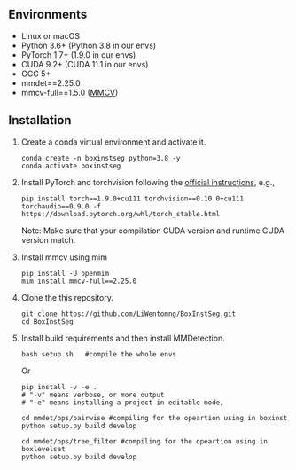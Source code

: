 
## Environments

- Linux or macOS
- Python 3.6+  (Python 3.8 in our envs)
- PyTorch 1.7+ (1.9.0 in our envs)
- CUDA 9.2+ (CUDA 11.1 in our envs)
- GCC 5+
- mmdet==2.25.0
- mmcv-full==1.5.0 ([MMCV](https://mmcv.readthedocs.io/en/latest/#installation))

## Installation

1. Create a conda virtual environment and activate it.

    ```shell
    conda create -n boxinstseg python=3.8 -y
    conda activate boxinstseg
    ```

2. Install PyTorch and torchvision following the [official instructions](https://pytorch.org/get-started/previous-versions/), e.g.,
    
    ```shell
    pip install torch==1.9.0+cu111 torchvision==0.10.0+cu111 torchaudio==0.9.0 -f https://download.pytorch.org/whl/torch_stable.html

   ```
    Note: Make sure that your compilation CUDA version and runtime CUDA version match. 


3. Install mmcv using mim

    ```shell
    pip install -U openmim
    mim install mmcv-full==2.25.0
   ```

4. Clone the this repository.

    ```shell
    git clone https://github.com/LiWentomng/BoxInstSeg.git
    cd BoxInstSeg
    ```

5. Install build requirements and then install MMDetection.

    ```shell
    bash setup.sh   #compile the whole envs 
    ```
   Or 
    ```shell
    pip install -v -e .
    # "-v" means verbose, or more output
    # "-e" means installing a project in editable mode,

    cd mmdet/ops/pairwise #compiling for the opeartion using in boxinst
    python setup.py build develop 

    cd mmdet/ops/tree_filter #compiling for the opeartion using in boxlevelset
    python setup.py build develop
    ```


